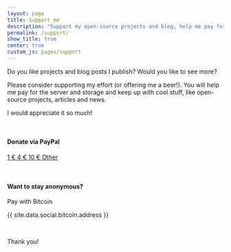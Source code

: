 ```yaml
---
layout: page
title: Support me
description: "Support my open-source projects and blog, help me pay for server and storage"
permalink: /support/
show_title: true
center: true
custom_js: pages/support
---
```


Do you like projects and blog posts I publish? Would you like to see more?

Please consider supporting my effort (or offering me a beer!). You will help me pay for the server and storage and keep up with cool stuff, like open-source projects, articles and news.

I would appreciate it so much!

<br>

#### Donate via PayPal

<p>
    <a class="btn btn-big btn-default" href="{{ site.data.social.paypal.url }}/1">
        <i class="fa-brands fa-paypal" aria-hidden="true"></i> 1 &euro;
    </a>
    <a class="btn btn-big btn-default" href="{{ site.data.social.paypal.url }}/4">
        <i class="fa-brands fa-paypal" aria-hidden="true"></i> 4 &euro;
    </a>
    <a class="btn btn-big btn-default" href="{{ site.data.social.paypal.url }}/10">
        <i class="fa-brands fa-paypal" aria-hidden="true"></i> 10 &euro;
    </a>
    <a class="btn btn-big btn-default" href="{{ site.data.social.paypal.url }}">
        <i class="fa-brands fa-paypal" aria-hidden="true"></i> Other
    </a>
</p>

<br>

#### Want to stay anonymous?

<p><i class="fa-brands fa-btc" aria-hidden="true"></i> Pay with Bitcoin</p>

<p>
    <a class="btn btn-big btn-default" id="bitcoin" onclick="showInPopup(document.getElementById('bitcoin').innerHTML)">{{ site.data.social.bitcoin.address }}</a>
</p>

<br>

Thank you!
